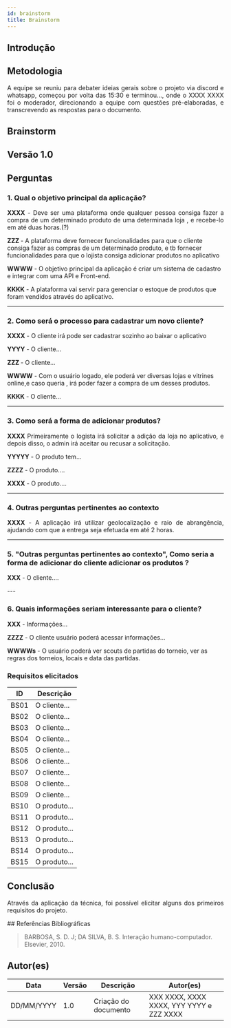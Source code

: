 ```yaml
---
id: brainstorm
title: Brainstorm
---
```

 
## Introdução
<p align = "justify">

</p>
 
## Metodologia
<p align = "justify">
A equipe se reuniu para debater ideias gerais sobre o projeto via discord e  whatsapp, começou  por volta das 15:30  e terminou..., onde o XXXX XXXX foi o moderador, direcionando a equipe com questões pré-elaboradas, e transcrevendo as respostas para o documento.
</p>
  
## Brainstorm 
  
## Versão 1.0 
  
## Perguntas 
   
### 1. Qual o objetivo principal da aplicação?
  
<p align = "justify">
<b>XXXX</b> - Deve ser uma plataforma onde qualquer pessoa consiga fazer a compra de um determinado produto de uma determinada loja , e recebe-lo em até duas horas.(?)
 
<b> ZZZ </b>- A plataforma deve fornecer funcionalidades para que o cliente consiga fazer as compras de um determinado produto, e tb fornecer funcionalidades para que o lojista consiga adicionar produtos no aplicativo
 
<b>WWWW</b> -  O objetivo principal da aplicação é criar um sistema de cadastro e integrar com uma API e Front-end.
 
<b>KKKK</b> - A plataforma vai servir para gerenciar o estoque de produtos que foram vendidos através do aplicativo.
</p>                       

---                                                                      

    
      
### 2. Como será o processo para cadastrar um novo cliente?
                                                                     
<p align = "justify">
<b>XXXX</b> -  O cliente irá pode ser cadastrar sozinho ao baixar o aplicativo 
 
<b>YYYY</b> - O cliente...

<b> ZZZ </b>-  O cliente... 

<b>WWWW</b> -  Com o usuário logado, ele poderá ver diversas lojas e vitrines online,e caso queria , irá poder fazer a compra de um desses produtos. 

<b>KKKK</b> - O cliente...
</p>                       

---  
 
 
### 3. Como será a forma de adicionar produtos?
 
<p align = "justify">
<b>XXXX</b> Primeiramente o logista irá solicitar a adição da loja no aplicativo, e depois disso, o admin irá aceitar ou recusar a solicitação. 

<b>YYYYY</b> - O produto tem...

 
<b>ZZZZ</b> - O produto....
 
<b>XXXX</b> - O produto....
</p>
 
---
 
### 4. Outras perguntas pertinentes ao contexto

<p align = "justify">
<b>XXXX</b> - A aplicação irá utilizar geolocalização e raio de abrangência, ajudando com que a entrega seja efetuada em até 2 horas.
 

 
---
 
### 5. "Outras perguntas pertinentes ao contexto", Como seria a forma de adicionar do cliente adicionar os produtos ?
<p align = "justify">
<b>XXX</b> - O cliente....
</p>
 ---

### 6. Quais informações seriam interessante para o cliente?
<p align = "justify">
   <b>XXX</b> - Informações...
   
   <b>ZZZZ</b> - O cliente usuário poderá acessar informações...

   <b>WWWWs</b> - O usuário poderá ver scouts de partidas do torneio, ver as regras dos torneios, locais e data das partidas.
   
</p>
 
### Requisitos elicitados
 
|ID|Descrição|
|----|-------------|
|BS01| O cliente...|
|BS02| O cliente...|
|BS03| O cliente...|
|BS04| O cliente...|
|BS05| O cliente...|
|BS06| O cliente...|
|BS07| O cliente...|
|BS08| O cliente...|
|BS09| O cliente...|
|BS10| O produto...|
|BS11| O produto...|
|BS12| O produto...|
|BS13| O produto...|
|BS14| O produto...|
|BS15| O produto...|
 
## Conclusão
<p align = "justify">
Através da aplicação da técnica, foi possível elicitar alguns dos primeiros requisitos do projeto.
</p>
## Referências Bibliográficas
 
> BARBOSA, S. D. J; DA SILVA, B. S. Interação humano-computador. Elsevier, 2010.
 
 
## Autor(es)
| Data | Versão | Descrição | Autor(es) |
| -- | -- | -- | -- |
| DD/MM/YYYY | 1.0 | Criação do documento | XXX XXXX, XXXX XXXX, YYY YYYY e ZZZ XXXX |
